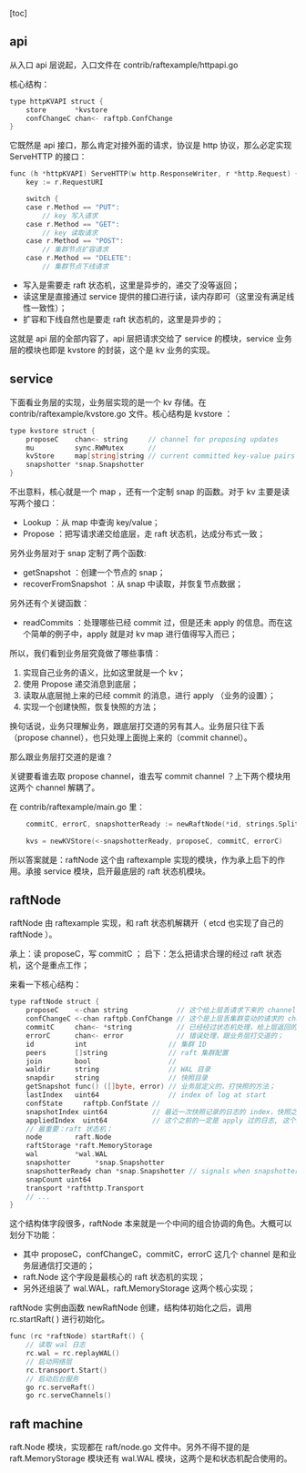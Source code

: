 [toc]

## api

从入口 api 层说起，入口文件在 contrib/raftexample/httpapi.go

核心结构：

```go
type httpKVAPI struct {
    store       *kvstore
    confChangeC chan<- raftpb.ConfChange
}
```

它既然是 api 接口，那么肯定对接外面的请求，协议是 http 协议，那么必定实现 ServeHTTP 的接口：

```go
func (h *httpKVAPI) ServeHTTP(w http.ResponseWriter, r *http.Request) {
    key := r.RequestURI

    switch {
    case r.Method == "PUT":
        // key 写入请求
    case r.Method == "GET":
        // key 读取请求
    case r.Method == "POST":
        // 集群节点扩容请求
    case r.Method == "DELETE":
        // 集群节点下线请求
```

- 写入是需要走 raft 状态机，这里是异步的，递交了没等返回；
- 读这里是直接通过 service 提供的接口进行读，读内存即可（这里没有满足线性一致性）；
- 扩容和下线自然也是要走 raft 状态机的，这里是异步的；

这就是 api 层的全部内容了，api 层把请求交给了 service 的模块，service 业务层的模块也即是 kvstore 的封装，这个是 kv 业务的实现。

## service

下面看业务层的实现，业务层实现的是一个 kv 存储。在 contrib/raftexample/kvstore.go 文件。核心结构是 kvstore ：

```go
type kvstore struct {
    proposeC    chan<- string     // channel for proposing updates
    mu          sync.RWMutex      //
    kvStore     map[string]string // current committed key-value pairs
    snapshotter *snap.Snapshotter
}
```

不出意料，核心就是一个 map ，还有一个定制 snap 的函数。对于 kv 主要是读写两个接口：

- Lookup ：从 map 中查询 key/value；
- Propose ：把写请求递交给底层，走 raft 状态机，达成分布式一致；

另外业务层对于 snap 定制了两个函数:

- getSnapshot ：创建一个节点的 snap；
- recoverFromSnapshot ：从 snap 中读取，并恢复节点数据；

另外还有个关键函数：

- readCommits ：处理哪些已经 commit 过，但是还未 apply 的信息。而在这个简单的例子中，apply 就是对 kv map 进行值得写入而已；

所以，我们看到业务层究竟做了哪些事情：

1. 实现自己业务的语义，比如这里就是一个 kv；
2. 使用 Propose 递交消息到底层；
3. 读取从底层抛上来的已经 commit 的消息，进行 apply （业务的设置）；
4. 实现一个创建快照，恢复快照的方法；

换句话说，业务只理解业务，跟底层打交道的另有其人。业务层只往下丢（propose channel），也只处理上面抛上来的（commit channel）。

那么跟业务层打交道的是谁？

关键要看谁去取  propose channel，谁去写 commit channel ？上下两个模块用这两个 channel 解耦了。

在 contrib/raftexample/main.go 里：

```go
    commitC, errorC, snapshotterReady := newRaftNode(*id, strings.Split(*cluster, ","), *join, getSnapshot, proposeC, confChangeC)
    
    kvs = newKVStore(<-snapshotterReady, proposeC, commitC, errorC)
```

所以答案就是：raftNode 这个由 raftexample 实现的模块，作为承上启下的作用。承接 service 模块，启开最底层的 raft 状态机模块。

## raftNode

raftNode 由 raftexample 实现，和 raft 状态机解耦开（ etcd 也实现了自己的 raftNode ）。

承上：读 proposeC，写 commitC ；
启下：怎么把请求合理的经过 raft 状态机，这个是重点工作；

来看一下核心结构：

```go
type raftNode struct {
    proposeC    <-chan string            // 这个给上层丢请求下来的 channel；
    confChangeC <-chan raftpb.ConfChange // 这个是上层丢集群变动的请求的 channel；
    commitC     chan<- *string           // 已经经过状态机处理，给上层返回的已经 commit 过的消息，都在这个 channel；
    errorC      chan<- error             // 错误处理，跟业务层打交道的；
    id          int                    // 集群 ID
    peers       []string               // raft 集群配置
    join        bool                   // 
    waldir      string                 // WAL 目录
    snapdir     string                 // 快照目录
    getSnapshot func() ([]byte, error) // 业务层定义的，打快照的方法；
    lastIndex   uint64                 // index of log at start
    confState     raftpb.ConfState //
    snapshotIndex uint64           // 最近一次快照记录的日志的 index，快照之前的是可以被安全删除的。这个赋值只有两种情况，1）触发一次快照 2）从持久化中加载
    appliedIndex  uint64           // 这个之前的一定是 apply 过的日志, 这个是日志索引
    // 最重要：raft 状态机；
    node        raft.Node
    raftStorage *raft.MemoryStorage
    wal         *wal.WAL
    snapshotter      *snap.Snapshotter
    snapshotterReady chan *snap.Snapshotter // signals when snapshotter is ready
    snapCount uint64
    transport *rafthttp.Transport
    // ...
}
```

这个结构体字段很多，raftNode 本来就是一个中间的组合协调的角色。大概可以划分下功能：

- 其中 proposeC，confChangeC，commitC，errorC 这几个 channel 是和业务层通信打交道的；
- raft.Node 这个字段是最核心的 raft 状态机的实现；
- 另外还组装了 wal.WAL，raft.MemoryStorage 这两个核心实现；


raftNode 实例由函数 newRaftNode 创建，结构体初始化之后，调用 rc.startRaft( ) 进行初始化。

```go
func (rc *raftNode) startRaft() {
    // 读取 wal 日志
    rc.wal = rc.replayWAL()
    // 启动网络层
    rc.transport.Start()
    // 启动后台服务
    go rc.serveRaft()
    go rc.serveChannels()
```


## raft machine

raft.Node 模块，实现都在 raft/node.go 文件中。另外不得不提的是 raft.MemoryStorage 模块还有 wal.WAL 模块，这两个是和状态机配合使用的。